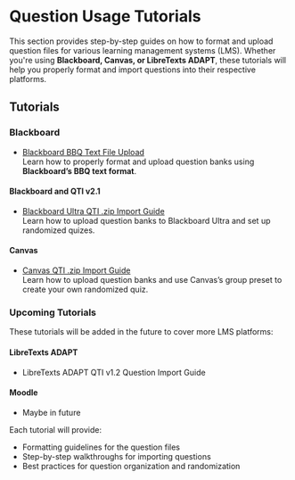 # **Question Usage Tutorials**

This section provides step-by-step guides on how to format and upload question files for various learning management systems (LMS). Whether you're using **Blackboard, Canvas, or LibreTexts ADAPT**, these tutorials will help you properly format and import questions into their respective platforms.

## **Tutorials**

### **Blackboard**
- [Blackboard BBQ Text File Upload](bbq_tutorial.md)  
  Learn how to properly format and upload question banks using **Blackboard’s BBQ text format**.

#### **Blackboard and QTI v2.1**
- [Blackboard Ultra QTI .zip Import Guide](bbq_ultra_tutorial.md)  
  Learn how to upload question banks to Blackboard Ultra and set up randomized quizes.

#### **Canvas**
- [Canvas QTI .zip Import Guide](canvas_tutorial.md)  
  Learn how to upload question banks and use Canvas’s group preset to create your own randomized quiz.

### **Upcoming Tutorials**
These tutorials will be added in the future to cover more LMS platforms:

#### **LibreTexts ADAPT**
- LibreTexts ADAPT QTI v1.2 Question Import Guide

#### **Moodle**
- Maybe in future

Each tutorial will provide:
* Formatting guidelines for the question files
* Step-by-step walkthroughs for importing questions
* Best practices for question organization and randomization
